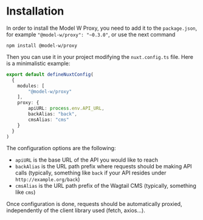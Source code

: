 # Installation

In order to install the Model W Proxy, you need to add it to the `package.json`, for example `"@model-w/proxy": "~0.3.0"`,
or use the next command 
```shell
npm install @model-w/proxy
```

Then you can use it in your project modifying the `nuxt.config.ts` file. 
Here is a minimalistic example:

```typescript
export default defineNuxtConfig(
  {
    modules: [
        "@model-w/proxy"
    ],
    proxy: {
        apiURL: process.env.API_URL,
        backAlias: "back",
        cmsAlias: "cms"
    }
  }
)
```

The configuration options are the following:
- `apiURL` is the base URL of the API you would like to reach
- `backAlias` is the URL path prefix where requests should be making API calls (typically, something like `back` if your API resides under `http://example.org/back`)
- `cmsAlias` is the URL path prefix of the Wagtail CMS (typically, something like `cms`)

Once configuration is done, requests should be automatically proxied, independently of the client library used (fetch, axios...).

